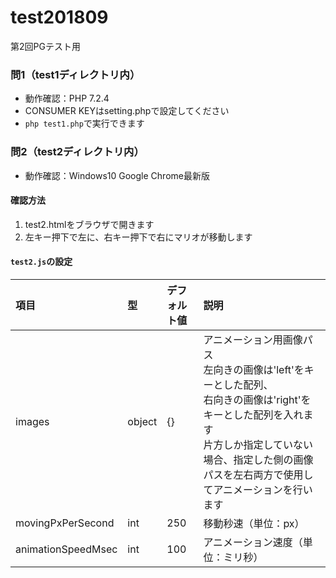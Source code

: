 # test201809
第2回PGテスト用  

### 問1（test1ディレクトリ内）
* 動作確認：PHP 7.2.4
* CONSUMER KEYはsetting.phpで設定してください
* `php test1.php`で実行できます

### 問2（test2ディレクトリ内）
* 動作確認：Windows10 Google Chrome最新版

#### 確認方法
1. test2.htmlをブラウザで開きます
2. 左キー押下で左に、右キー押下で右にマリオが移動します

#### `test2.js`の設定
|項目|型|デフォルト値|説明|
|:-|:-|:-|:-|
|images|object|{}|アニメーション用画像パス<br>左向きの画像は'left'をキーとした配列、<br>右向きの画像は'right'をキーとした配列を入れます<br>片方しか指定していない場合、指定した側の画像パスを左右両方で使用してアニメーションを行います|
|movingPxPerSecond|int|250|移動秒速（単位：px）|
|animationSpeedMsec|int|100|アニメーション速度（単位：ミリ秒）|
